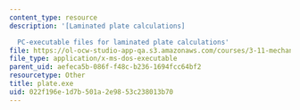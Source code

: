 ```yaml
---
content_type: resource
description: '[Laminated plate calculations]

  PC-executable files for laminated plate calculations'
file: https://ol-ocw-studio-app-qa.s3.amazonaws.com/courses/3-11-mechanics-of-materials-fall-1999/022f196e1d7b501a2e9853c238013b70_plate.exe
file_type: application/x-ms-dos-executable
parent_uid: aefeca5b-086f-f48c-b236-1694fcc64bf2
resourcetype: Other
title: plate.exe
uid: 022f196e-1d7b-501a-2e98-53c238013b70
---
```


